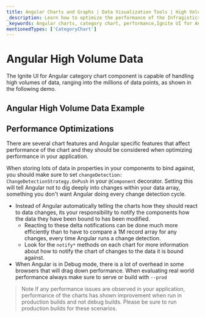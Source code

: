 ```yaml
---
title: Angular Charts and Graphs | Data Visualization Tools | High Volume Data | Infragistics
_description: Learn how to optimize the performance of the Infragistics' Angular charts control. Improve the Ignite UI for Angulargraph's performance!
_keywords: Angular charts, category chart, performance,Ignite UI for Angular, Infragistics, data binding
mentionedTypes: ['CategoryChart']
---
```


# Angular High Volume Data

The Ignite UI for Angular category chart component is capable of handling high volumes of data, ranging into the millions of data points, as shown in the following demo.

## Angular High Volume Data Example

<code-view style="height: 500px"
           data-demos-base-url="{environment:dvDemosBaseUrl}"
           iframe-src="{environment:dvDemosBaseUrl}/charts/category-chart-high-volume"
           alt="Angular High Volume Data Example"
           github-src="charts/category-chart/high-volume">
</code-view>

<div class="divider--half"></div>

## Performance Optimizations

There are several chart features and Angular specific features that affect performance of the chart and they should be considered when optimizing performance in your application.

When storing lots of data in properties in your components to bind against, you should make sure to set `changeDetection: ChangeDetectionStrategy.OnPush` in your `@Component` decorator. Setting this will tell Angular not to dig deeply into changes within your data array, something you don't want Angular doing every change detection cycle.

-   Instead of Angular automatically telling the charts how they should react to data changes, its your responsibility to notify the components how the data they have been bound to has been modified.
    -   Reacting to these delta notifications can be done much more efficiently than to have to compare a 1M record array for any changes, every time Angular runs a change detection.
    -   Look for the `notify*` methods on each chart for more information about how to notify the chart of changes to the data it is bound against.
-   When Angular is in Debug mode, there is a lot of overhead in some browsers that will drag down performance. When evaluating real world performance always make sure to serve or build with `--prod`

> Note If any performance issues are observed in your application, performance of the charts has shown improvement when run in production builds and not debug builds.  Please be sure to run production builds for these scenarios.
